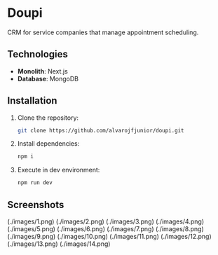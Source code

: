 # Doupi

CRM for service companies that manage appointment scheduling.

## Technologies

- **Monolith**: Next.js
- **Database**: MongoDB

## Installation

1. Clone the repository:
   ```bash
   git clone https://github.com/alvarojfjunior/doupi.git

2. Install dependencies:
   ```bash
   npm i

2. Execute in dev environment:
   ```bash
   npm run dev

## Screenshots
(./images/1.png)
(./images/2.png)
(./images/3.png)
(./images/4.png)
(./images/5.png)
(./images/6.png)
(./images/7.png)
(./images/8.png)
(./images/9.png)
(./images/10.png)
(./images/11.png)
(./images/12.png)
(./images/13.png)
(./images/14.png)
